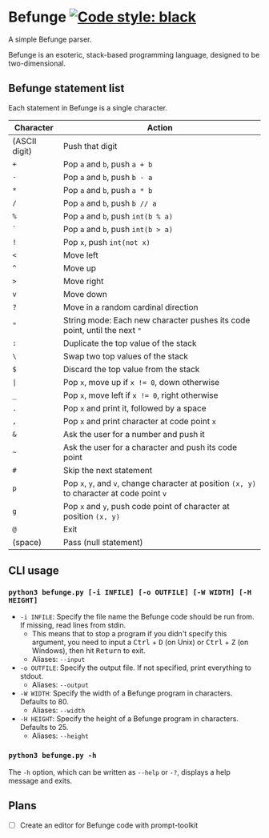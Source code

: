 # Befunge [![Code style: black](https://img.shields.io/badge/code%20style-black-000000.svg)](https://github.com/psf/black)

A simple Befunge parser.

Befunge is an esoteric, stack-based programming language, designed to be two-dimensional.

## Befunge statement list

Each statement in Befunge is a single character.

|Character|Action
|-|-
|(ASCII digit)|Push that digit
|`+`|Pop `a` and `b`, push `a + b`
|`-`|Pop `a` and `b`, push `b - a`
|`*`|Pop `a` and `b`, push `a * b`
|`/`|Pop `a` and `b`, push `b // a`
|`%`|Pop `a` and `b`, push `int(b % a)`
|`` ` ``|Pop `a` and `b`, push `int(b > a)`
|`!`|Pop `x`, push `int(not x)`
|`<`|Move left
|`^`|Move up
|`>`|Move right
|`v`|Move down
|`?`|Move in a random cardinal direction
|`"`|String mode: Each new character pushes its code point, until the next `"`
|`:`|Duplicate the top value of the stack
|`\`|Swap two top values of the stack
|`$`|Discard the top value from the stack
|`\|`|Pop `x`, move up if `x != 0`, down otherwise
|`_`|Pop `x`, move left if `x != 0`, right otherwise
|`.`|Pop `x` and print it, followed by a space
|`,`|Pop `x` and print character at code point `x`
|`&`|Ask the user for a number and push it
|`~`|Ask the user for a character and push its code point
|`#`|Skip the next statement
|`p`|Pop `x`, `y`, and `v`, change character at position `(x, y)` to character at code point `v`
|`g`|Pop `x` and `y`, push code point of character at position `(x, y)`
|`@`|Exit
|(space)|Pass (null statement)

## CLI usage

### `python3 befunge.py [-i INFILE] [-o OUTFILE] [-W WIDTH] [-H HEIGHT]`

* `-i INFILE`: Specify the file name the Befunge code should be run from. If missing, read lines from stdin.
  * This means that to stop a program if you didn't specify this argument, you need to input a <kbd>Ctrl</kbd> + <kbd>D</kbd> (on Unix) or <kbd>Ctrl</kbd> +  <kbd>Z</kbd> (on Windows), then hit <kbd>Return</kbd> to exit.
  * Aliases: `--input`
* `-o OUTFILE`: Specify the output file. If not specified, print everything to stdout.
  * Aliases: `--output`
* `-W WIDTH`: Specify the width of a Befunge program in characters. Defaults to 80.
  * Aliases: `--width`
* `-H HEIGHT`: Specify the height of a Befunge program in characters. Defaults to 25.
  * Aliases: `--height`

### `python3 befunge.py -h`

The `-h` option, which can be written as `--help` or `-?`, displays a help message
and exits.

## Plans

- [ ] Create an editor for Befunge code with prompt-toolkit
